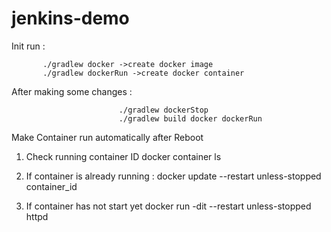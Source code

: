# jenkins-demo

Init run : 

           ./gradlew docker ->create docker image 
           ./gradlew dockerRun ->create docker container
           
After making some changes : 
                            
                            ./gradlew dockerStop
                            ./gradlew build docker dockerRun
 
 Make Container run automatically after Reboot
 
 1. Check running container ID
 docker container ls
 
 2. If container is already running : 
 docker update --restart unless-stopped container_id 
 
 3. If container has not start yet
 docker run -dit --restart unless-stopped httpd                           


